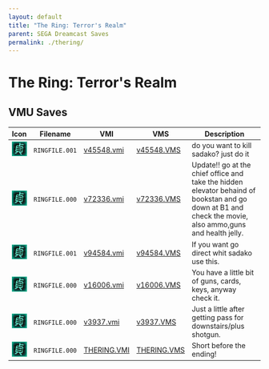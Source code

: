 ```yaml
---
layout: default
title: "The Ring: Terror's Realm"
parent: SEGA Dreamcast Saves
permalink: ./thering/
---
```

# The Ring: Terror's Realm

## VMU Saves

| Icon | Filename | VMI | VMS | Description |
|------|----------|-----|-----|-------------|
| ![The Ring: Terror's Realm](../icons/RINGFILE.001.GIF) | `RINGFILE.001` | [v45548.vmi](v45548.vmi) | [v45548.VMS](v45548.VMS) | do you want to kill sadako? just do it  |
| ![The Ring: Terror's Realm](../icons/RINGFILE.000.GIF) | `RINGFILE.000` | [v72336.vmi](v72336.vmi) | [v72336.VMS](v72336.VMS) |  Update!! go at the chief office and take the hidden elevator behaind of bookstan and go down at B1 and check the movie, also ammo,guns and health jelly.  |
| ![The Ring: Terror's Realm](../icons/RINGFILE.001.GIF) | `RINGFILE.001` | [v94584.vmi](v94584.vmi) | [v94584.VMS](v94584.VMS) | If you want go direct whit sadako use this.  |
| ![The Ring: Terror's Realm](../icons/RINGFILE.000.GIF) | `RINGFILE.000` | [v16006.vmi](v16006.vmi) | [v16006.VMS](v16006.VMS) | You have a little bit of guns, cards, keys, anyway check it.  |
| ![The Ring: Terror's Realm](../icons/RINGFILE.000.GIF) | `RINGFILE.000` | [v3937.vmi](v3937.vmi) | [v3937.VMS](v3937.VMS) | Just a little after getting pass for downstairs/plus shotgun.  |
| ![The Ring: Terror's Realm](../icons/RINGFILE.000.GIF) | `RINGFILE.000` | [THERING.VMI](THERING.VMI) | [THERING.VMS](THERING.VMS) | Short before the ending! |
